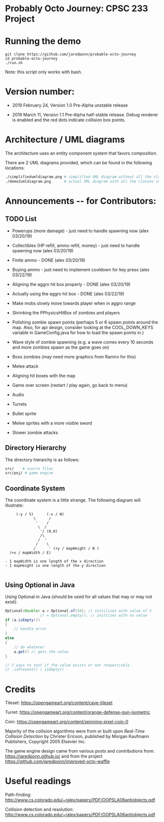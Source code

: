 # Probably Octo Journey: CPSC 233 Project


# Running the demo

```
git clone https://github.com/jaredponn/probable-octo-journey
cd probable-octo-journey
./run.sh 
```

Note: this script only works with bash.

# Version number:
- 2019 February 24, Version 1.0 Pre-Alpha unstable release

- 2019 March 11, Version 1.1 Pre-Alpha half-stable release. Debug renderer is enabled and the red dots indicate collision box points.


# Architecture / UML diagrams
The architecture uses an entity component system that favors composition.

There are 2 UML diagrams provided, which can be found in the following locations:
```bash
./simplifiedumldiagram.png # simplified UML diagram without all the classes
./demo2umldiagram.png      # actual UML diagram with all the classes in it
```

# Announcements -- for Contributors:

## TODO List
- Powerups (more damage) - just need to handle spawning now (alex 03/20/19)
- Collectibles (HP refill, ammo refill, money) - just need to handle spawning now (alex 03/20/19)
- Finite ammo - DONE (alex 03/20/19)
- Buying ammo - just need to implement cooldown for key press (alex 03/22/19)
- Aligning the aggro hit box properly - DONE (alex 03/20/19) 
- Actually using the aggro hit box - DONE (alex 03/22/19)
- Make mobs slowly move towards player when in aggro range 
- Shrinking the PPhysicsHitBox of zombies and players
- Polishing zombie spawn points (perhaps 5 or 6 spawn points around the map. Also, for api design, consider looking at the COOL_DOWN_KEYS variable in GameConfig.java for how to load the spawn points in.)
- Wave style of zombie spawning (e.g. a wave comes every 10 seconds and more zombies spawn as the game goes on)


- Boss zombies (may need more graphics from Ramiro for this)



- Melee attack
- Aligning hit boxes with the map


- Game over screen (restart / play again, go back to menu)


- Audio


- Turrets
- Bullet sprite
- Melee sprites with a more visible sword
- Slower zombie attacks


## Directory Hierarchy
The directory hierarchy is as follows:
```bash
src/    # source files
src/poj/ # game engine
```

## Coordinate System
The coordinate system is a little strange. The following diagram will illustrate:
```
     (-y / S)      (-x / W)
             \      /
              '    /
               \  /
                '/ (0,0)
                /\
               /  '
              /    \
             /      ' (+y / mapHeight / N )
  (+x / mapWidth / E)

- 1 mapWidth is one length of the x direction
- 1 mapHeight is one length of the y direction


```

## Using Optional in Java
Using Optional in Java (should be used for all values that may or may not exist):
```Java
Optional<Double> a = Optional.of(3d); // initilizes with value of 3
                // = Optional.empty(); // initlizes with no value
if (a.isEmpty())
{
	// handle error
}
else
{
	// do whatever
	a.get() // gets the value
}

// 2 ways to test if the value exists or not respectively
// .isPresent() / isEmpty()
```

# Credits
Tileset: https://opengameart.org/content/cave-tileset


Turret: https://opengameart.org/content/orange-defense-gun-isometric


Coin: https://opengameart.org/content/spinning-pixel-coin-0



Majority of the collision algorithms were from or built upon *Real-Time Collision Detection* by Christer Ericson, published by Morgan Kaufmann Publishers, Copyright 2005 Elsevier Inc.


The game engine design came from various posts and contributions from: https://jaredponn.github.io/ and from the project https://github.com/jaredponn/improved-octo-waffle


# Useful readings
Path-finding: http://www.cs.colorado.edu/~ralex/papers/PDF/OOPSLA06antiobjects.pdf


Collision detection and resolution: http://www.cs.colorado.edu/~ralex/papers/PDF/OOPSLA06antiobjects.pdf



